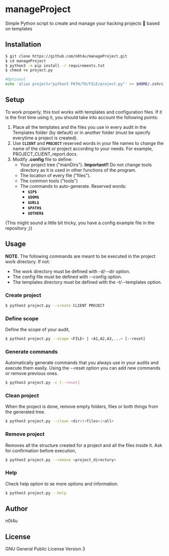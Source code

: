 # manageProject

Simple Python script to create and manage your hacking projects :ghost: based on templates

## Installation
```sh
$ git clone https://github.com/n0t4u/manageProject.git
$ cd manageProject
$ python3 -m pip install -r requirements.txt
$ chmod +x project.py 

#Optional
echo 'alias project="python3 PATH/TO/FILE/project.py"' >> $HOME/.zshrc
```
## Setup
To work properly, this tool works with templates and configuration files. If it is the first time using it, you should take into account the following points:
1. Place all the templates and the files you use in every audit in the Templates folder (by default) or in another folder (must be specify everytime a project is created).
2. Use **`CLIENT`** and **`PROJECT`** reserved words in your file names to change the name of the client or project according to your needs. For example, PROJECT_CLIENT_report.docx.
3. Modify **.config** file to define:
   - Your project tree ("mainDirs"). **Important!!** Do not change tools directory as it is used in other functions of the program.
   - The location of every file ("files").
   - The common tools ("tools")
   - The commands to auto-generate. Reserved words:
     - **`$IP$`**
     - **`$DOM$`**
     - **`$URL$`**
     - **`$PATH$`**
     - **`$OTHER$`**

(This might sound a little bit tricky, you have a.config example file in the repository ;))

## Usage
**NOTE**. The following commands are meant to be executed in the project work directory. If not:
- The work directory must be defined with -d/--dir option.
- The config file must be defined with --config option.
- The templates directory must be defined with the -t/--templates option.

### Create project
```sh
$ python3 project.py --create CLIENT PROJECT
```

### Define scope
Define the scope of your audit, 
```sh
$ python3 project.py --scope <FILE> | <A1,A2,A3,...> [--reset]
```

### Generate commands
Automatically generate commands that you always use in your audits and execute them easily.
Using the --reset option you can add new commands or remove previous ones.
```sh
$ python3 project.py -c [--reset]
```

### Clean project
When the project is done, remove empty folders, files or both things from the generated tree.
```sh
$ python3 project.py --clean <dir>|<files>|<all>
```

### Remove project
Removes all the structure created for a project and all the files inside it. Ask for confirmation before execution,
```sh
$ python3 project.py --remove <project_directory>
```

### Help
Check help option to se more options and information.
```sh
$ python3 project.py --help
```

## Author 
n0t4u

## License
GNU General Public License Version 3
